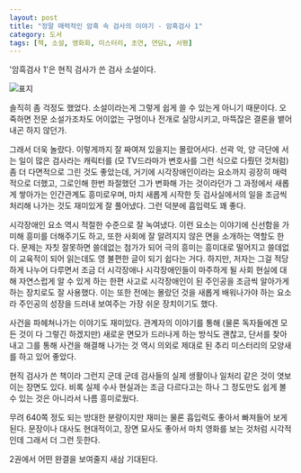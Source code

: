 ```yaml
---
layout: post
title: "정말 매력적인 암흑 속 검사의 이야기 - 암흑검사 1"
category: 도서
tags: [책, 소설, 영화화, 미스터리, 초연, 연담L, 서평]
---
```


'암흑검사 1'은
현직 검사가 쓴 검사 소설이다.

![표지](https://lh3.googleusercontent.com/mtaykoLS0ngOD1HB4XAADqyI0wcJKWa84ffuPgwc3lJnU_rGke57HgfjBHEE6W-8Xm7yV5usET6hSQ=s480)

솔직히 좀 걱정도 했었다.
소설이라는게 그렇게 쉽게 쓸 수 있는게 아니기 때문이다.
오죽하면 전문 소설가조차도 어이없는 구멍이나 전개로 실망시키고,
마뜩잖은 결론을 뱉어내곤 하지 않던가.

그래서 더욱 놀랐다.
이렇게까지 잘 짜여져 있을지는 몰랐어서다.
선곽 악, 양 극단에 서는 일이 많은 검사라는 캐릭터를
(모 TV드라마가 변호사를 그런 식으로 다뤘던 것처럼)
좀 더 다면적으로 그린 것도 좋았는데,
거기에 시각장애인이라는 요소까지 굉장히 매력적으로 더했고,
그로인해 한번 좌절했던 그가 변화해 가는 것이라던가
그 과정에서 새롭게 쌓아가는 인간관계도 흥미로우며,
마치 새롭게 시작한 듯 검사실에서의 일을 조금씩 처리해 나가는 것도 재미있게 잘 풀어냈다.
그런 덕분에 흡입력도 꽤 좋다.

시각장애인 요소 역시 적절한 수준으로 잘 녹여냈다.
이런 요소는 이야기에 신선함을 가미해 흥미를 더해주기도 하고,
또한 사회에 잘 알려지지 않은 면을 소개하는 역할도 한다.
문제는 자칫 잘못하면 쓸데없는 첨가가 되어
극의 흥미는 흥미대로 떨어지고
쓸데없이 교육적이 되어 읽는데도 영 불편한 글이 되기 쉽다는 거다.
하지만, 저자는 그걸 적당하게 나누어 다루면서
조금 더 시각장애나 시각장애인들이 마주하게 될 사회 현실에 대해 자연스럽게 알 수 있게 하는 한편
사고로 시각장애인이 된 주인공을 조금씩 알아가게 하는 장치로도 잘 사용했다.
이는 또한 전에는 몰랐던 것을 새롭게 배워나가야 하는 요소라
주인공의 성장을 드러내 보여주는 가장 쉬운 장치이기도 했다.

사건을 파헤쳐나가는 이야기도 재미있다.
관계자의 이야기를 통해 (물론 독자들에겐 모든 것이 다 그렇긴 하겠지만)
새로운 면모가 드러나게 하는 방식도 괜찮고,
단서를 찾아내고 그를 통해 사건을 해결해 나가는 것 역시
의외로 제대로 된 추리 미스터리의 모양새를 하고 있어 좋았다.

현직 검사가 쓴 책이라 그런지
군데 군데 검사들의 실제 생활이나 일처리 같은 것이 엿보이는 장면도 있다.
비록 실제 수사 현실과는 조금 다르다고는 하나
그 정도만도 쉽게 볼 수 있는 것은 아니라서 나름 흥미로웠다.

무려 640쪽 정도 되는 방대한 분량이지만 재미는 물론 흡입력도 좋아서 빠져들어 보게 된다.
문장이나 대사도 현대적이고,
장면 묘사도 좋아서 마치 영화를 보는 것처럼 시각적인데 그래서 더 그런 듯한다.

2권에서 어떤 완결을 보여줄지 새삼 기대된다.
